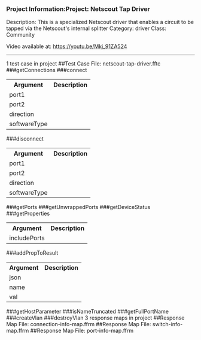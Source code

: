 ### Project Information:Project: Netscout Tap Driver
Description: This is a specialized Netscout driver that enables a circuit to be tapped via the Netscout's internal splitter
Category: driver
Class: Community

Video available at: https://youtu.be/Mkj_91ZA524


 ----
1 test case in project
##Test Case File: netscout-tap-driver.fftc
###getConnections
###connect
<table><tr><th>Argument</th><th>Description</th></tr>
<tr><td>port1</td><tr></tr>
<tr><td>port2</td><tr></tr>
<tr><td>direction</td><tr></tr>
<tr><td>softwareType</td><tr></tr></table>

###disconnect
<table><tr><th>Argument</th><th>Description</th></tr>
<tr><td>port1</td><tr></tr>
<tr><td>port2</td><tr></tr>
<tr><td>direction</td><tr></tr>
<tr><td>softwareType</td><tr></tr></table>

###getPorts
###getUnwrappedPorts
###getDeviceStatus
###getProperties
<table><tr><th>Argument</th><th>Description</th></tr>
<tr><td>includePorts</td><tr></tr></table>

###addPropToResult
<table><tr><th>Argument</th><th>Description</th></tr>
<tr><td>json</td><tr></tr>
<tr><td>name</td><tr></tr>
<tr><td>val</td><tr></tr></table>

###getHostParameter
###isNameTruncated
###getFullPortName
###createVlan
###destroyVlan
3 response maps in project
##Response Map File: connection-info-map.ffrm
##Response Map File: switch-info-map.ffrm
##Response Map File: port-info-map.ffrm